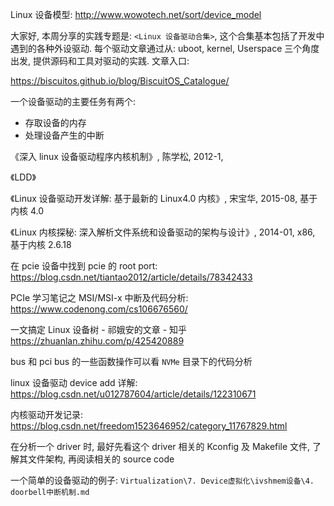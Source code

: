 Linux 设备模型: http://www.wowotech.net/sort/device_model


大家好, 本周分享的实践专题是: `<Linux 设备驱动合集>`, 这个合集基本包括了开发中遇到的各种外设驱动. 每个驱动文章通过从:  uboot, kernel, Userspace 三个角度出发, 提供源码和工具对驱动的实践. 文章入口:

https://biscuitos.github.io/blog/BiscuitOS_Catalogue/


一个设备驱动的主要任务有两个:

* 存取设备的内存
* 处理设备产生的中断

《深入 linux 设备驱动程序内核机制》, 陈学松, 2012-1,

《LDD》

《Linux 设备驱动开发详解: 基于最新的 Linux4.0 内核》, 宋宝华, 2015-08, 基于内核 4.0

《Linux 内核探秘: 深入解析文件系统和设备驱动的架构与设计》, 2014-01, x86, 基于内核 2.6.18


在 pcie 设备中找到 pcie 的 root port: https://blog.csdn.net/tiantao2012/article/details/78342433

PCIe 学习笔记之 MSI/MSI-x 中断及代码分析: https://www.codenong.com/cs106676560/

一文搞定 Linux 设备树 - 祁娥安的文章 - 知乎
https://zhuanlan.zhihu.com/p/425420889

bus 和 pci bus 的一些函数操作可以看 `NVMe` 目录下的代码分析

linux 设备驱动 device add 详解: https://blog.csdn.net/u012787604/article/details/122310671

内核驱动开发记录: https://blog.csdn.net/freedom1523646952/category_11767829.html

在分析一个 driver 时, 最好先看这个 driver 相关的 Kconfig 及 Makefile 文件, 了解其文件架构, 再阅读相关的 source code

一个简单的设备驱动的例子: `Virtualization\7. Device虚拟化\ivshmem设备\4. doorbell中断机制.md`

